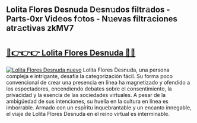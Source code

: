 ## Lolita Flores Desnuda D𝚎sn𝚞dos filtr𝚊dos - Parts-0xr Vid𝚎os f𝚘tos - N𝚞evas filtr𝚊ciones atr𝚊ctivas zkMV7

# <h2><a href="http://mbap3z.tromn.icu/?c=Lolita+Flores+Desnuda">🔗👉👉👉 Lolita Flores Desnuda 🔗🔗</a></h2>

[![Lolita Flores Desnuda nuevo](https://i.imgur.com/pEAQMta.gif)](http://mbap3z.tromn.icu/?c=Lolita+Flores+Desnuda)
Lolita Flores Desnuda, una persona compleja e intrigante, desafía la categorización fácil. Su forma poco convencional de crear una presencia en línea ha magnetizado y ofendido a los espectadores, encendiendo debates sobre el consentimiento, la privacidad y la esencia de las sociedades virtuales. A pesar de la ambigüedad de sus intenciones, su huella en la cultura en línea es imborrable. Armado con un espíritu inquebrantable y un encanto innegable, el viaje de Lolita Flores Desnuda en el reino virtual es interminable.
